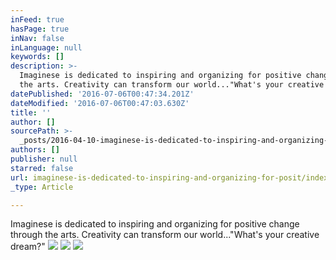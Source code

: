 ```yaml
---
inFeed: true
hasPage: true
inNav: false
inLanguage: null
keywords: []
description: >-
  Imaginese is dedicated to inspiring and organizing for positive change through
  the arts. Creativity can transform our world..."What's your creative dream?"
datePublished: '2016-07-06T00:47:34.201Z'
dateModified: '2016-07-06T00:47:03.630Z'
title: ''
author: []
sourcePath: >-
  _posts/2016-04-10-imaginese-is-dedicated-to-inspiring-and-organizing-for-posit.md
authors: []
publisher: null
starred: false
url: imaginese-is-dedicated-to-inspiring-and-organizing-for-posit/index.html
_type: Article

---
```

Imaginese is dedicated to inspiring and organizing for positive change through the arts. Creativity can transform our world..."What's your creative dream?"
![](https://the-grid-user-content.s3-us-west-2.amazonaws.com/3d5bb578-1d9d-4a78-925f-28b4805fef92.png)
![](https://the-grid-user-content.s3-us-west-2.amazonaws.com/cd78df59-5294-4dd7-b11d-12db1456908b.jpg)
![](https://the-grid-user-content.s3-us-west-2.amazonaws.com/bba01d65-96bc-46e3-9704-ac6347153e4f.png)